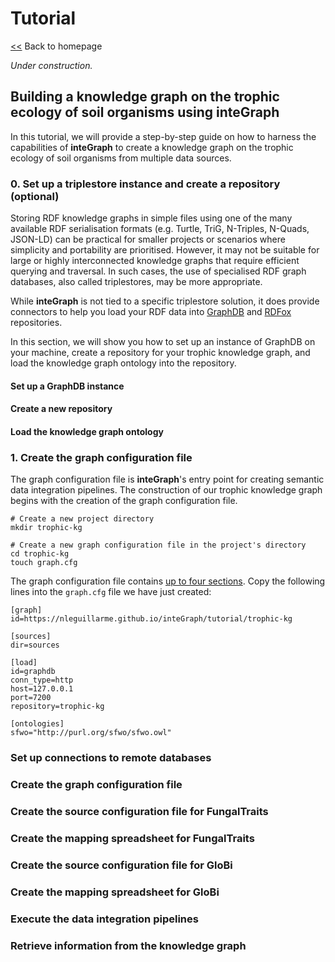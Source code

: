 # Tutorial

[<<](index.md) Back to homepage

*Under construction.*

## Building a knowledge graph on the trophic ecology of soil organisms using **inteGraph**

In this tutorial, we will provide a step-by-step guide on how to harness the capabilities of **inteGraph** to create a knowledge graph on the trophic ecology of soil organisms from multiple data sources.

### 0. Set up a triplestore instance and create a repository (optional) 

Storing RDF knowledge graphs in simple files using one of the many available RDF serialisation formats (e.g. Turtle, TriG, N-Triples, N-Quads, JSON-LD) can be practical for smaller projects or scenarios where simplicity and portability are prioritised. However, it may not be suitable for large or highly interconnected knowledge graphs that require efficient querying and traversal. In such cases, the use of specialised RDF graph databases, also called triplestores, may be more appropriate.

While **inteGraph** is not tied to a specific triplestore solution, it does provide connectors to help you load your RDF data into [GraphDB](https://graphdb.ontotext.com/documentation/10.6/) and [RDFox](https://docs.oxfordsemantic.tech/) repositories.

In this section, we will show you how to set up an instance of GraphDB on your machine, create a repository for your trophic knowledge graph, and load the knowledge graph ontology into the repository.

#### Set up a GraphDB instance

#### Create a new repository

#### Load the knowledge graph ontology

### 1. Create the graph configuration file

The graph configuration file is **inteGraph**'s entry point for creating semantic data integration pipelines. The construction of our trophic knowledge graph begins with the creation of the graph configuration file.

```
# Create a new project directory
mkdir trophic-kg

# Create a new graph configuration file in the project's directory
cd trophic-kg
touch graph.cfg
```

The graph configuration file contains [up to four sections](https://nleguillarme.github.io/inteGraph/manual.html#create-a-new-project). Copy the following lines into the `graph.cfg` file we have just created:

```
[graph]
id=https://nleguillarme.github.io/inteGraph/tutorial/trophic-kg

[sources]
dir=sources

[load]
id=graphdb
conn_type=http
host=127.0.0.1
port=7200
repository=trophic-kg

[ontologies]
sfwo="http://purl.org/sfwo/sfwo.owl"
```

### Set up connections to remote databases

### Create the graph configuration file

### Create the source configuration file for FungalTraits

### Create the mapping spreadsheet for FungalTraits

### Create the source configuration file for GloBi

### Create the mapping spreadsheet for GloBi

### Execute the data integration pipelines

### Retrieve information from the knowledge graph
